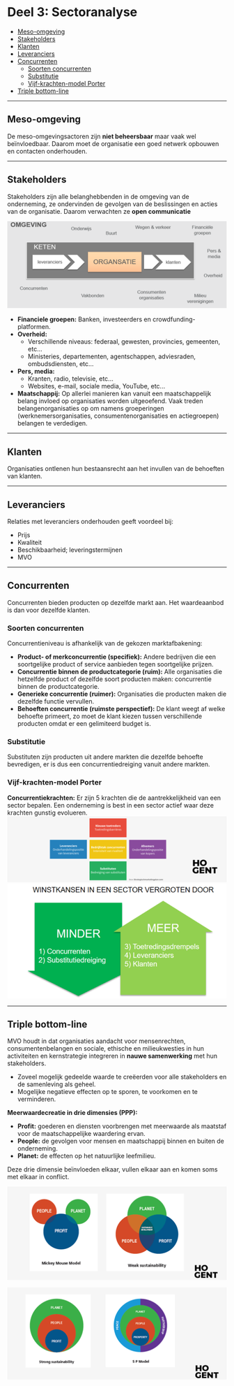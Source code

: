 # Deel 3: Sectoranalyse  <!-- omit in toc -->

- [Meso-omgeving](#meso-omgeving)
- [Stakeholders](#stakeholders)
- [Klanten](#klanten)
- [Leveranciers](#leveranciers)
- [Concurrenten](#concurrenten)
  - [Soorten concurrenten](#soorten-concurrenten)
  - [Substitutie](#substitutie)
  - [Vijf-krachten-model Porter](#vijf-krachten-model-porter)
- [Triple bottom-line](#triple-bottom-line)

---

## Meso-omgeving

De meso-omgevingsactoren zijn **niet beheersbaar** maar vaak wel beïnvloedbaar. Daarom moet de organisatie een goed netwerk opbouwen en contacten onderhouden.

---

## Stakeholders

Stakeholders zijn alle belanghebbenden in de omgeving van de onderneming, ze ondervinden de gevolgen van de beslissingen en acties van de organisatie. Daarom verwachten ze **open communicatie**

![Stakeholders](./images/9.PNG)

- **Financiele groepen:** Banken, investeerders en crowdfunding-platformen.
- **Overheid:**
  - Verschillende niveaus: federaal, gewesten, provincies, gemeenten, etc...
  - Ministeries, departementen, agentschappen, adviesraden, ombudsdiensten, etc...
- **Pers, media:**
  - Kranten, radio, televisie, etc...
  - Websites, e-mail, sociale media, YouTube, etc...
- **Maatschappij:** Op allerlei manieren kan vanuit een maatschappelijk belang invloed op organisaties worden uitgeoefend. Vaak treden belangenorganisaties op om namens groeperingen (werknemersorganisaties, consumentenorganisaties en actiegroepen) belangen te verdedigen.

---

## Klanten

Organisaties ontlenen hun bestaansrecht aan het invullen van de behoeften van klanten.

---

## Leveranciers

Relaties met leveranciers onderhouden geeft voordeel bij:

- Prijs
- Kwaliteit
- Beschikbaarheid; leveringstermijnen
- MVO

---

## Concurrenten

Concurrenten bieden producten op dezelfde markt aan. Het waardeaanbod is dan voor dezelfde klanten.

### Soorten concurrenten

Concurrentieniveau is afhankelijk van de gekozen marktafbakening:

- **Product- of merkconcurrentie (specifiek):** Andere bedrijven die een soortgelijke product of service aanbieden tegen soortgelijke prijzen.
- **Concurrentie binnen de productcategorie (ruim):** Alle organisaties die hetzelfde product of dezelfde soort producten maken: concurrentie binnen de productcategorie.
- **Generieke concurrentie (ruimer):** Organisaties die producten maken die dezelfde functie vervullen.
- **Behoeften concurrentie (ruimste perspectief):** De klant weegt af welke behoefte primeert, zo moet de klant kiezen tussen verschillende producten omdat er een gelimiteerd budget is.

### Substitutie

Substituten zijn producten uit andere markten die dezelfde behoefte bevredigen, er is dus een concurrentiedreiging vanuit andere markten.

### Vijf-krachten-model Porter

**Concurrentiekrachten:** Er zijn 5 krachten die de aantrekkelijkheid van een sector bepalen. Een onderneming is best in een sector actief waar deze krachten gunstig evolueren.
![Vijf-krachten-model Porter](./images/10.PNG)
![Winstkansen](./images/11.PNG)

---

## Triple bottom-line

MVO houdt in dat organisaties aandacht voor mensenrechten, consumentenbelangen en sociale, ethische en milieukwesties in hun activiteiten en kernstrategie integreren in **nauwe samenwerking** met hun stakeholders.

- Zoveel mogelijk gedeelde waarde te creëerden voor alle stakeholders en de samenleving als geheel.
- Mogelijke negatieve effecten op te sporen, te voorkomen en te verminderen.

**Meerwaardecreatie in drie dimensies (PPP):**

- **Profit:** goederen en diensten voorbrengen met meerwaarde als maatstaf voor de maatschappelijke waardering ervan.
- **People:** de gevolgen voor mensen en maatschappij binnen en buiten de onderneming.
- **Planet:** de effecten op het natuurlijke leefmilieu.

Deze drie dimensie beïnvloeden elkaar, vullen elkaar aan en komen soms met elkaar in conflict.

![Mickey mouse model and Weak sustainablility](./images/12.PNG)

![Strong sustainability and 5p Model](./images/13.PNG)
